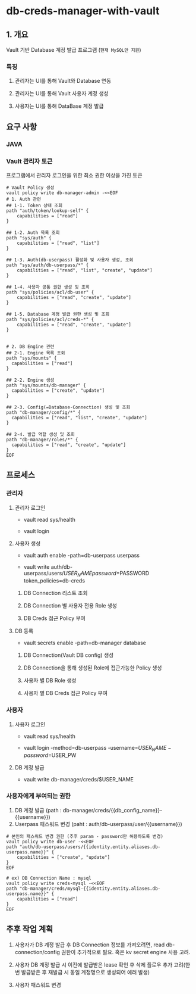 # db-creds-manager-with-vault
## 1. 개요
Vault 기반 Database 계정 발급 프로그램 (`현재 MySQL만 지원`)

### 특징
1. 관리자는 UI를 통해 Vault와 Database 연동

2. 관리자는 UI를 통해 Vault 사용자 계정 생성

3. 사용자는 UI를 통해 DataBase 계정 발급

## 요구 사항
### JAVA
### Vault 관리자 토큰
프로그램에서 관리자 로그인을 위한 최소 권한 이상을 가진 토큰
```shell
# Vault Policy 생성
vault policy write db-manager-admin -<<EOF
# 1. Auth 관련
## 1-1. Token 상태 조회
path "auth/token/lookup-self" {
    capabilities = ["read"]
}

## 1-2. Auth 목록 조회
path "sys/auth" {
    capabilities = ["read", "list"]
}

## 1-3. Auth(db-userpass) 활성화 및 사용자 생성, 조회
path "sys/auth/db-userpass/*" {
    capabilities = ["read", "list", "create", "update"]
}

## 1-4. 사용자 공통 권한 생성 및 조회
path "sys/policies/acl/db-user" {
    capabilities = ["read", "create", "update"]
}

## 1-5. Database 계정 발급 권한 생성 및 조회
path "sys/policies/acl/creds-*" {
    capabilities = ["read", "create", "update"]
}


# 2. DB Engine 관련
## 2-1. Engine 목록 조회
path "sys/mounts" {
  capabilities = ["read"]
}

## 2-2. Engine 생성
path "sys/mounts/db-manager" {
  capabilities = ["create", "update"]
}

## 2-3. Config(=Database-Connection) 생성 및 조회
path "db-manager/config/*" {
  capabilities = ["read", "list", "create", "update"]
}

## 2-4. 발급 역할 생성 및 조회
path "db-manager/roles/*" {
  capabilities = ["read", "create", "update"]
}
EOF
```

## 프로세스
### 관리자
1. 관리자 로그인
    - vault read sys/health

    - vault login

2. 사용자 생성
    - vault auth enable -path=db-userpass userpass
    
    - vault write auth/db-userpass/users/$USER_NAME password=$PASSWORD token_policies=db-creds

    1) DB Connection 리스트 조회

    2) DB Connection 별 사용자 전용 Role 생성
    
    3) DB Creds 접근 Policy 부여

3. DB 등록
    - vault secrets enable -path=db-manager database

    1) DB Connection(Vault DB config) 생성

    2) DB Connection을 통해 생성된 Role에 접근가능한 Policy 생성

    3) 사용자 별 DB Role 생성

    4) 사용자 별 DB Creds 접근 Policy 부여

### 사용자
1. 사용자 로그인
    - vault read sys/health

    - vault login -method=db-userpass -username=$USER_NAME -password=$USER_PW

2. DB 계정 발급
    - vault write db-manager/creds/$USER_NAME
    

### 사용자에게 부여되는 권한
1. DB 계정 발급 (path : db-manager/creds/{{db_config_name}}-{{username}})
2. Userpass 패스워드 변경 (paht : auth/db-userpass/user/{{username}})
```shell
# 본인의 패스워드 변경 권한 (추후 param - password만 허용하도록 변경)
vault policy write db-user -<<EOF
path "auth/db-userpass/users/{{identity.entity.aliases.db-userpass.name}}" {
    capabilities = ["create", "update"]
}
EOF

# ex) DB Connection Name : mysql
vault policy write creds-mysql -<<EOF
path "db-manager/creds/mysql-{{identity.entity.aliases.db-userpass.name}}" {
    capabilities = ["read"]
}
EOF
```

## 추후 작업 계획
1. 사용자가 DB 계정 발급 후 DB Connection 정보를 가져오려면, read db-connection/config 권한이 추가적으로 필요. 혹은 kv secret engine 사용 고려.

2. 사용자 DB 계정 발급 시 이전에 발급받은 lease 확인 후 삭제 플로우 추가 고려(한번 발급받은 후 재발급 시 동일 계정명으로 생성되어 에러 발생)

3. 사용자 패스워드 변경
